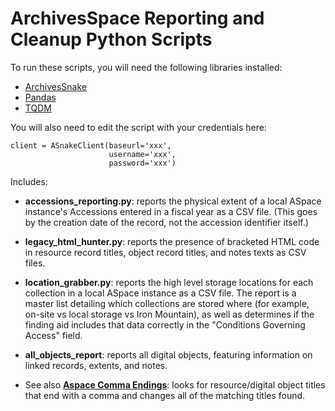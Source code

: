 # ArchivesSpace Reporting and Cleanup Python Scripts

To run these scripts, you will need the following libraries installed:
* [ArchivesSnake](https://github.com/archivesspace-labs/ArchivesSnake)
* [Pandas](https://pandas.pydata.org/)
* [TQDM](https://github.com/tqdm/tqdm)


You will also need to edit the script with your credentials here:
```
client = ASnakeClient(baseurl='xxx',
                      username='xxx',
                      password='xxx')
```
Includes:
* **accessions_reporting.py**: reports the physical extent of a local ASpace instance's Accessions entered in a fiscal year as a CSV file. (This goes by the creation date of the record, not the accession identifier itself.)
* **legacy_html_hunter.py**: reports the presence of bracketed HTML code in resource record titles, object record titles, and notes texts as CSV files.
* **location_grabber.py**: reports the high level storage locations for each collection in a local ASpace instance as a CSV file. The report is a master list detailing which collections are stored where (for example, on-site vs local storage vs Iron Mountain), as well as determines if the finding aid  includes that data correctly in the "Conditions Governing Access" field.
* **all_objects_report**: reports all digital objects, featuring information on linked records, extents, and notes.

* See also **[Aspace Comma Endings](https://github.com/scottythered/aspace-comma-endings)**: looks for resource/digital object titles that end with a comma and changes all of the matching titles found.
